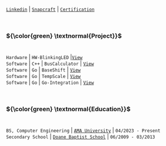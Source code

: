 [`Linkedin`](https://www.linkedin.com/in/kentlouisetonino) | [`Snapcraft`](https://snapcraft.io/publisher/kentlouisetonino) | [`Certification`](https://github.com/kentlouisetonino/kentlouisetonino/tree/develop/certification)

<br />

### ${\color{green} \textnormal{Project}}$
#
``Hardware`` | ``HW-BlinkingLED`` |[`View`](https://github.com/kentlouisetonino/hw-blinking-LED) <br />
``Software`` | ``C++`` | ``BusCalculator`` | [`View`](https://github.com/kentlouisetonino/bus-calculator) <br />
``Software`` | ``Go`` | ``BaseShift`` | [`View`](https://github.com/kentlouisetonino/baseshift) <br />
``Software`` | ``Go`` | ``TempScale`` | [`View`](https://github.com/kentlouisetonino/tempscale) <br />
``Software`` | ``Go`` | ``Go-Integration`` | [`View`](https://github.com/kentlouisetonino/go-integration) <br />

<br />

### ${\color{green} \textnormal{Education}}$
#
``BS, Computer Engineering`` | [`AMA University`](https://github.com/kentlouisetonino/kentlouisetonino/blob/develop/education/02-ama-university.md) | ``04/2023 - Present`` <br />
``Secondary School`` | [`Doane Baptist School`](https://github.com/kentlouisetonino/kentlouisetonino/blob/develop/education/01-doane-baptist-school.md) | ``06/2009 - 03/2013``

